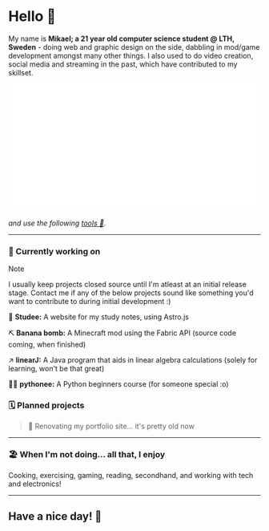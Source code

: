 # Hello 👋

My name is **Mikael; a 21 year old computer science student @ LTH, Sweden** - doing web and graphic design on the side, dabbling in mod/game development amongst many other things. I also used to do video creation, social media and streaming in the past, which have contributed to my skillset.

![](./languages.svg)

_and use the following [tools 🧰](tools.md)._

---

### 📆 Currently working on

> [!NOTE]
> I usually keep projects closed source until I'm atleast at an initial release stage. Contact me if any of the below projects sound like something you'd want to contribute to during initial development :)

📕 **Studee:** A website for my study notes, using Astro.js

⛏️ **Banana bomb:** A Minecraft mod using the Fabric API (source code coming, when finished)

↗️ **linearJ:** A Java program that aids in linear algebra calculations (solely for learning, won't be that great)

🧑‍🏫 **pythonee:** A Python beginners course (for someone special :o)

### 🗓️ Planned projects
> 🔨 Renovating my portfolio site... it's pretty old now

---

### 🏖️ When I'm not doing... all that, I enjoy
Cooking, exercising, gaming, reading, secondhand, and working with tech and electronics!

--- 
## Have a nice day! 🙏
